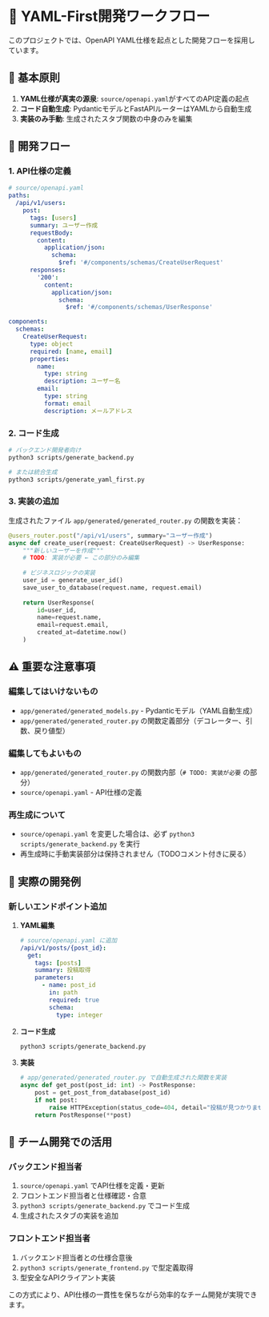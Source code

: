 # 🔄 YAML-First開発ワークフロー

このプロジェクトでは、OpenAPI YAML仕様を起点とした開発フローを採用しています。

## 📝 基本原則

1. **YAML仕様が真実の源泉**: `source/openapi.yaml`がすべてのAPI定義の起点
2. **コード自動生成**: PydanticモデルとFastAPIルーターはYAMLから自動生成
3. **実装のみ手動**: 生成されたスタブ関数の中身のみを編集

## 🔧 開発フロー

### 1. API仕様の定義

```yaml
# source/openapi.yaml
paths:
  /api/v1/users:
    post:
      tags: [users]
      summary: ユーザー作成
      requestBody:
        content:
          application/json:
            schema:
              $ref: '#/components/schemas/CreateUserRequest'
      responses:
        '200':
          content:
            application/json:
              schema:
                $ref: '#/components/schemas/UserResponse'

components:
  schemas:
    CreateUserRequest:
      type: object
      required: [name, email]
      properties:
        name:
          type: string
          description: ユーザー名
        email:
          type: string
          format: email
          description: メールアドレス
```

### 2. コード生成

```bash
# バックエンド開発者向け
python3 scripts/generate_backend.py

# または統合生成
python3 scripts/generate_yaml_first.py
```

### 3. 実装の追加

生成されたファイル `app/generated/generated_router.py` の関数を実装：

```python
@users_router.post("/api/v1/users", summary="ユーザー作成")
async def create_user(request: CreateUserRequest) -> UserResponse:
    """新しいユーザーを作成"""
    # TODO: 実装が必要 ← この部分のみ編集
    
    # ビジネスロジックの実装
    user_id = generate_user_id()
    save_user_to_database(request.name, request.email)
    
    return UserResponse(
        id=user_id,
        name=request.name,
        email=request.email,
        created_at=datetime.now()
    )
```

## ⚠️ 重要な注意事項

### 編集してはいけないもの
- `app/generated/generated_models.py` - Pydanticモデル（YAML自動生成）
- `app/generated/generated_router.py` の関数定義部分（デコレーター、引数、戻り値型）

### 編集してもよいもの
- `app/generated/generated_router.py` の関数内部（`# TODO: 実装が必要` の部分）
- `source/openapi.yaml` - API仕様の定義

### 再生成について
- `source/openapi.yaml` を変更した場合は、必ず `python3 scripts/generate_backend.py` を実行
- 再生成時に手動実装部分は保持されません（TODOコメント付きに戻る）

## 🚀 実際の開発例

### 新しいエンドポイント追加

1. **YAML編集**
   ```yaml
   # source/openapi.yaml に追加
   /api/v1/posts/{post_id}:
     get:
       tags: [posts]
       summary: 投稿取得
       parameters:
         - name: post_id
           in: path
           required: true
           schema:
             type: integer
   ```

2. **コード生成**
   ```bash
   python3 scripts/generate_backend.py
   ```

3. **実装**
   ```python
   # app/generated/generated_router.py で自動生成された関数を実装
   async def get_post(post_id: int) -> PostResponse:
       post = get_post_from_database(post_id)
       if not post:
           raise HTTPException(status_code=404, detail="投稿が見つかりません")
       return PostResponse(**post)
   ```

## 👥 チーム開発での活用

### バックエンド担当者
1. `source/openapi.yaml` でAPI仕様を定義・更新
2. フロントエンド担当者と仕様確認・合意
3. `python3 scripts/generate_backend.py` でコード生成
4. 生成されたスタブの実装を追加

### フロントエンド担当者
1. バックエンド担当者との仕様合意後
2. `python3 scripts/generate_frontend.py` で型定義取得
3. 型安全なAPIクライアント実装

この方式により、API仕様の一貫性を保ちながら効率的なチーム開発が実現できます。